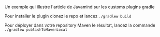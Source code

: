 Un exemple qui illustre l'article de Javamind sur les customs plugins gradle

Pour installer le plugin clonez le repo et lancez `./gradlew build`

Pour déployer dans votre repository Maven le résultat, lancez la commande `./gradlew publishToMavenLocal`
